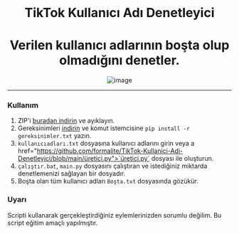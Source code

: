 <br/>
<div align="center">
  
  # TikTok Kullanıcı Adı Denetleyici
  <h1>
Verilen kullanıcı adlarının boşta olup olmadığını denetler.
  </h1>
  
   ![image](https://user-images.githubusercontent.com/51532778/201199234-731bb1d8-5d32-4d24-9d90-88549f01e5da.PNG)
</div>

--------------------------------------

### Kullanım


1. ZIP'i <a href="https://github.com/formalite/TikTok-Kullanici-Adi-Denetleyici/archive/refs/heads/main.zip">buradan indirin</a> ve ayıklayın.
2. Gereksinimleri <a href="https://github.com/formalite/TikTok-Kullanici-Adi-Denetleyici/blob/main/gereksinimler.txt">indirin</a> ve komut istemcisine `pip install -r gereksinimler.txt` yazın.
3. `kullanıcıadları.txt` dosyasına kullanıcı adlarını girin veya a href="https://github.com/formalite/TikTok-Kullanici-Adi-Denetleyici/blob/main/üretici.py">`üretici.py`</a> dosyası ile oluşturun.
4. `çalıştır.bat`, `main.py` dosyasını çalıştıran ve istediğiniz miktarda denetlemenizi sağlayan bir dosyadır.
5. Boşta olan tüm kullanıcı adları `Boşta.txt` dosyasında gözükür.

### Uyarı

Scripti kullanarak gerçekleştirdiğiniz eylemlerinizden sorumlu değilim. Bu script eğitim amaçlı yapılmıştır.
